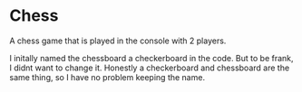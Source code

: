 # Chess
A chess game that is played in the console with 2 players.

I initally named the chessboard a checkerboard in the code. But to be frank, I didnt want to change it.
Honestly a checkerboard and chessboard are the same thing, so I have no problem keeping the name.
